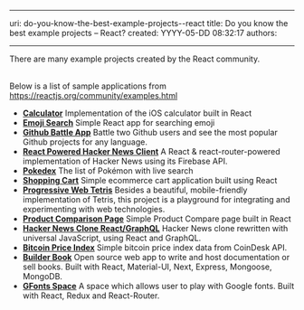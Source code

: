 

---
uri: do-you-know-the-best-example-projects--react
title: Do you know the best example projects – React?
created: YYYY-05-DD 08:32:17
authors:

---




<span class='intro'> ​There are many example projects created by the React community.&#160;&#160;<br><br> </span>

<p>Below is a list of sample applications from <a href="https&#58;//reactjs.org/community/examples.html">https&#58;//reactjs.org/community/examples.html</a></p><ul><li><strong><a href="https&#58;//github.com/ahfarmer/calculator">Calculator</a></strong> Implementation of the iOS calculator built in React</li><li><strong><a href="https&#58;//github.com/ahfarmer/emoji-search">Emoji Search</a></strong> Simple React app for searching emoji</li><li><strong><a href="https&#58;//tm.dev/react-course-project/">Github Battle App</a></strong> Battle two Github users and see the most popular Github projects for any language.</li><li><strong><a href="https&#58;//github.com/insin/react-hn">React Powered Hacker News Client</a></strong> A React &amp; react-router-powered implementation of Hacker News using its Firebase API.</li><li><strong><a href="https&#58;//github.com/alik0211/pokedex">Pokedex</a></strong> The list of Pokémon with live search</li><li><strong><a href="https&#58;//github.com/jeffersonRibeiro/react-shopping-cart">Shopping Cart</a></strong> Simple ecommerce cart application built using React</li><li><strong><a href="https&#58;//github.com/skidding/flatris">Progressive Web Tetris</a></strong> Besides a beautiful, mobile-friendly implementation of Tetris, this project is a playground for integrating and experimenting with web technologies.</li><li><strong><a href="https&#58;//github.com/Rhymond/product-compare-react">Product Comparison Page</a></strong> Simple Product Compare page built in React</li><li><strong><a href="https&#58;//github.com/clintonwoo/hackernews-react-graphql">Hacker News Clone React/GraphQL</a></strong> Hacker News clone rewritten with universal JavaScript, using React and GraphQL.</li><li><strong><a href="https&#58;//github.com/mrkjlchvz/bitcoin-price-index">Bitcoin Price Index</a></strong> Simple bitcoin price index data from CoinDesk API.</li><li><strong><a href="https&#58;//github.com/builderbook/builderbook">Builder Book</a></strong> Open source web app to write and host documentation or sell books. Built with React, Material-UI, Next, Express, Mongoose, MongoDB.</li><li><strong><a href="https&#58;//github.com/pankajladhar/GFontsSpace">GFonts Space</a></strong> A space which allows user to play with Google fonts. Built with React, Redux and React-Router.</li></ul>​<br>


